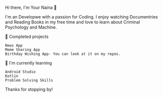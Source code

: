 Hi there, I'm Your Naina 👋

I'm an Developwe with a passion for Coding. I enjoy watching Documentries and Reading Books in my free time and love to learn about Criminal Psychology and Machine.

🔭 Completed projects

    News App 
    Meme Sharing App
    Birthday Wishing App- You can look at it on my repos.

🌱 I'm currently learning

    Android Studio 
    Kotlin
    Problem Solving Skills
  
Thanks for stopping by!
